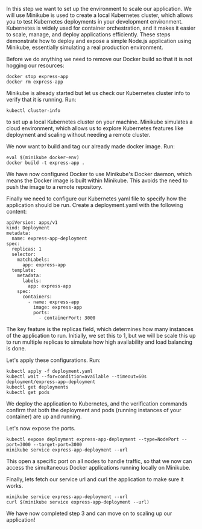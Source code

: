 In this step we want to set up the environment to scale our application. 
We will use Minikube is used to create a local Kubernetes cluster, which allows you to test Kubernetes deployments in your development environment. Kubernetes is widely used for container orchestration, and it makes it easier to scale, manage, and deploy applications efficiently. These steps demonstrate how to deploy and expose a simple Node.js application using Minikube, essentially simulating a real production environment.

Before we do anything we need to remove our Docker build so that it is not hogging our resources:
```
docker stop express-app
docker rm express-app
```
Minikube is already started but let us check our Kubernetes cluster info to verify that it is running. Run:
```
kubectl cluster-info
``` 
to set up a local Kubernetes cluster on your machine. Minikube simulates a cloud environment, which allows us to explore Kubernetes features like deployment and scaling without needing a remote cluster.

We now want to build and tag our already made docker image. Run:
```
eval $(minikube docker-env)
docker build -t express-app .
```

We have now configured Docker to use Minikube's Docker daemon, which means the Docker image is built within Minikube. This avoids the need to push the image to a remote repository.

Finally we need to configure our Kubernetes yaml file to specify how the application should be run.
Create a deployment.yaml with the following content:
```
apiVersion: apps/v1
kind: Deployment
metadata:
  name: express-app-deployment
spec:
  replicas: 1
  selector:
    matchLabels:
      app: express-app
  template:
    metadata:
      labels:
        app: express-app
    spec:
      containers:
        - name: express-app
          image: express-app
          ports:
            - containerPort: 3000
```

The key feature is the replicas field, which determines how many instances of the application to run. Initially, we set this to 1, but we will be scale this up to run multiple replicas to simulate how high availability and load balancing is done.

Let's apply these configurations.
Run:
````
kubectl apply -f deployment.yaml
kubectl wait --for=condition=available --timeout=60s deployment/express-app-deployment
kubectl get deployments
kubectl get pods
````
We deploy the application to Kubernetes, and the verification commands confirm that both the deployment and pods (running instances of your container) are up and running.

Let's now expose the ports.
````
kubectl expose deployment express-app-deployment --type=NodePort --port=3000 --target-port=3000
minikube service express-app-deployment --url
````
This open a specific port on all nodes to handle traffic, so that we now can access the simultaneous Docker applications running locally on Minikube.

Finally, lets fetch our service url and curl the application to make sure it works.
````
minikube service express-app-deployment --url
curl $(minikube service express-app-deployment --url)
````

We have now completed step 3 and can move on to scaling up our application! 

